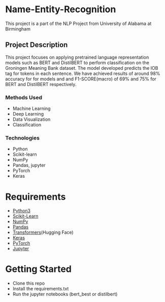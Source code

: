 # Name-Entity-Recognition


This project is a part of the NLP Project from University of Alabama at Birmingham


## Project Description
This project focuses on applying pretrained language representation models such as BERT and DistilBERT to perform classification on the Groningen Meaning Bank dataset. The model developed predicts the IOB tag for tokens in each sentence. We have achieved results of around 98% accuracy for for models and and F1-SCORE(macro) of 69% and 75% for BERT and DistilBERT respectively.

### Methods Used
* Machine Learning
* Deep Learning
* Data Visualization
* Classification

### Technologies
* Python
* Scikit-learn
* NumPy
* Pandas, jupyter
* PyTorch
* Keras

# Requirements
- [Python3](https://www.python.org)
- [Scikit-Learn](https://scikit-learn.org/)
- [NumPy](https://numpy.org/)
- [Pandas](https://pandas.pydata.org/)
- [Transformers](https://huggingface.co/docs/transformers/index)(Hugging Face)
- [Keras](https://www.tensorflow.org/api_docs/python/tf/keras)
- [PyTorch](https://pytorch.org/)
- [Jupyter](https://jupyter.org/)

# Getting Started
- Clone this repo
- Install the requirements.txt
- Run the jupyter notebooks (bert_best or distilbert)
